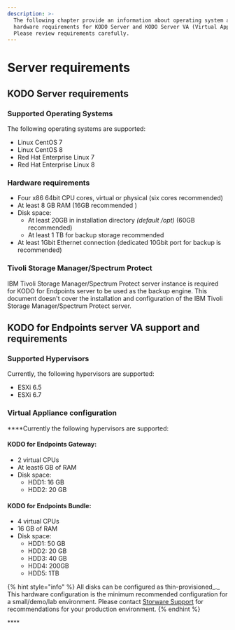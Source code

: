 ```yaml
---
description: >-
  The following chapter provide an information about operating system and
  hardware requirements for KODO Server and KODO Server VA (Virtual Appliance).
  Please review requirements carefully.
---
```


# Server requirements

## KODO Server requirements

### **Supported Operating Systems**

The following operating systems are supported:

* Linux CentOS 7
* Linux CentOS 8
* Red Hat Enterprise Linux 7 
* Red Hat Enterprise Linux 8

### **Hardware requirements**

* Four x86 64bit CPU cores, virtual or physical \(six cores recommended\)
* At least 8 GB RAM \(16GB recommended \)
* Disk space:
  * At least 20GB in installation directory _\(default /opt\)_ \(60GB recommended\)
  * At least 1 TB for backup storage recommended
* At least 1Gbit Ethernet connection \(dedicated 10Gbit port for backup is recommended\)

### Tivoli Storage Manager/Spectrum Protect

IBM Tivoli Storage Manager/Spectrum Protect server instance is required for KODO for Endpoints server to be used as the backup engine. This document doesn't cover the installation and configuration of the IBM Tivoli Storage Manager/Spectrum Protect server.

## KODO for Endpoints server VA support and requirements

### **Supported Hypervisors**

Currently, the following hypervisors are supported:

* ESXi 6.5
* ESXi 6.7

### **Virtual Appliance configuration**

 ****Currently the following hypervisors are supported:

#### KODO for Endpoints Gateway:

* 2 virtual CPUs
* At least6 GB of RAM
* Disk space:
  * HDD1: 16 GB
  * HDD2: 20 GB     

#### KODO for Endpoints Bundle:

* 4 virtual CPUs
* 16 GB of RAM
* Disk space:
  * HDD1: 50 GB
  * HDD2: 20 GB
  * HDD3: 40 GB
  * HDD4: 200GB
  * HDD5: 1TB 

{% hint style="info" %}
All disks can be configured as thin-provisioned_._ This hardware configuration is the minimum recommended configuration for a small/demo/lab environment. Please contact [Storware Support](mailto:support@storware.eu) for recommendations for your production environment.
{% endhint %}

\*\*\*\*

